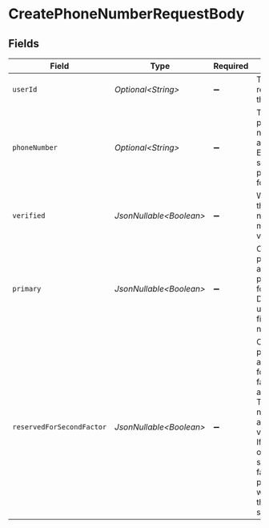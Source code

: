 # CreatePhoneNumberRequestBody


## Fields

| Field                                                                                                                                                                                                                   | Type                                                                                                                                                                                                                    | Required                                                                                                                                                                                                                | Description                                                                                                                                                                                                             |
| ----------------------------------------------------------------------------------------------------------------------------------------------------------------------------------------------------------------------- | ----------------------------------------------------------------------------------------------------------------------------------------------------------------------------------------------------------------------- | ----------------------------------------------------------------------------------------------------------------------------------------------------------------------------------------------------------------------- | ----------------------------------------------------------------------------------------------------------------------------------------------------------------------------------------------------------------------- |
| `userId`                                                                                                                                                                                                                | *Optional\<String>*                                                                                                                                                                                                     | :heavy_minus_sign:                                                                                                                                                                                                      | The ID representing the user                                                                                                                                                                                            |
| `phoneNumber`                                                                                                                                                                                                           | *Optional\<String>*                                                                                                                                                                                                     | :heavy_minus_sign:                                                                                                                                                                                                      | The new phone number. Must adhere to the E.164 standard for phone number format.                                                                                                                                        |
| `verified`                                                                                                                                                                                                              | *JsonNullable\<Boolean>*                                                                                                                                                                                                | :heavy_minus_sign:                                                                                                                                                                                                      | When created, the phone number will be marked as verified.                                                                                                                                                              |
| `primary`                                                                                                                                                                                                               | *JsonNullable\<Boolean>*                                                                                                                                                                                                | :heavy_minus_sign:                                                                                                                                                                                                      | Create this phone number as the primary phone number for the user.<br/>Default: false, unless it is the first phone number.                                                                                             |
| `reservedForSecondFactor`                                                                                                                                                                                               | *JsonNullable\<Boolean>*                                                                                                                                                                                                | :heavy_minus_sign:                                                                                                                                                                                                      | Create this phone number as reserved for multi-factor authentication.<br/>The phone number must also be verified.<br/>If there are no other reserved second factors, the phone number will be set as the default second factor. |